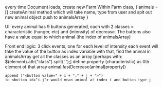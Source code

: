 every time Document loads, create new Farm
Within Farm class, {
  animals = []
  createAnimal method which will take name, type from user
    and spit out new animal object
    push to animalsArray
}


UI:
every animal has 9 buttons generated, each with 2 classes = characteristic (hunger, etc) and (intensity) of decrease. The buttons also have a value equal to which animal (the index of animalsArray)

Front end logic:
3 click events, one for each level of intensity
  each event will take the value of the button as index variable
  with that, find the animal in animalsArray
  get all the classes as an array [perhaps with: $(element).attr("class").split(' ');]
  define property (characteristic) as 0th element of that array
  animal.fastDecrease(animal[property])




    append ("<button value=" + i + "." + j + ">")
    ie <button id="i.j"> would mean animal at index i and button type j
